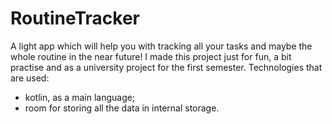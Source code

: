 # RoutineTracker
A light app which will help you with tracking all your tasks and maybe the whole routine in the near future! I made this project just for fun, a bit practise and as a university project for the first semester.
Technologies that are used:
- kotlin, as a main language;
- room for storing all the data in internal storage.
